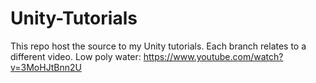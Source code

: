 # Unity-Tutorials
This repo host the source to my Unity tutorials. Each branch relates to a different video.
Low poly water: https://www.youtube.com/watch?v=3MoHJtBnn2U
